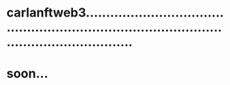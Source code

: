 # carlanftweb3......................................................................................................................
# soon...
